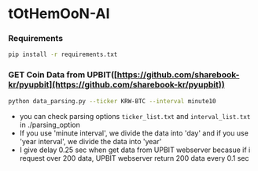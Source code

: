 # tOtHemOoN-AI

### Requirements
```bash
pip install -r requirements.txt
```


### GET Coin Data from UPBIT([https://github.com/sharebook-kr/pyupbit](https://github.com/sharebook-kr/pyupbit))

```bash
python data_parsing.py --ticker KRW-BTC --interval minute10
```

- you can check parsing options  `ticker_list.txt` and `interval_list.txt` in ./parsing_option
- If you use 'minute interval', we divide the data into 'day' and if you use 'year interval', we divide the data into 'year'
- I give delay 0.25 sec when get data from UPBIT webserver becasue if i request over 200 data, UPBIT webserver return 200 data every 0.1 sec
